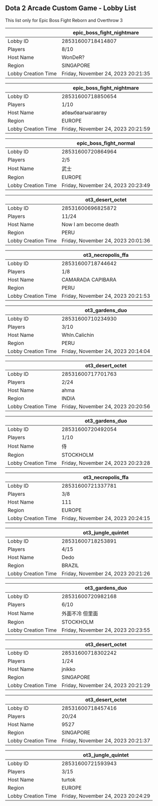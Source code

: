 ## Dota 2 Arcade Custom Game - Lobby List

This list only for Epic Boss Fight Reborn and Overthrow 3

|  | epic_boss_fight_nightmare |
| ------ | ------ |
| Lobby ID | 28531600718414807 |
| Players | 8/10 |
| Host Name | WonDeR? |
| Region | SINGAPORE |
| Lobby Creation Time | Friday, November 24, 2023 20:21:35 |


|  | epic_boss_fight_nightmare |
| ------ | ------ |
| Lobby ID | 28531600718850654 |
| Players | 1/10 |
| Host Name | абвыбвагыагавгву |
| Region | EUROPE |
| Lobby Creation Time | Friday, November 24, 2023 20:21:59 |


|  | epic_boss_fight_normal |
| ------ | ------ |
| Lobby ID | 28531600720864964 |
| Players | 2/5 |
| Host Name | 武士 |
| Region | EUROPE |
| Lobby Creation Time | Friday, November 24, 2023 20:23:49 |


|  | ot3_desert_octet |
| ------ | ------ |
| Lobby ID | 28531600696825872 |
| Players | 11/24 |
| Host Name | Now I am become death |
| Region | PERU |
| Lobby Creation Time | Friday, November 24, 2023 20:01:36 |


|  | ot3_necropolis_ffa |
| ------ | ------ |
| Lobby ID | 28531600718744642 |
| Players | 1/8 |
| Host Name | CAMARADA CAPIBARA |
| Region | PERU |
| Lobby Creation Time | Friday, November 24, 2023 20:21:53 |


|  | ot3_gardens_duo |
| ------ | ------ |
| Lobby ID | 28531600710234930 |
| Players | 3/10 |
| Host Name | WhIn.Calichin |
| Region | PERU |
| Lobby Creation Time | Friday, November 24, 2023 20:14:04 |


|  | ot3_desert_octet |
| ------ | ------ |
| Lobby ID | 28531600717701763 |
| Players | 2/24 |
| Host Name | ahma |
| Region | INDIA |
| Lobby Creation Time | Friday, November 24, 2023 20:20:56 |


|  | ot3_gardens_duo |
| ------ | ------ |
| Lobby ID | 28531600720492054 |
| Players | 1/10 |
| Host Name | 侍 |
| Region | STOCKHOLM |
| Lobby Creation Time | Friday, November 24, 2023 20:23:28 |


|  | ot3_necropolis_ffa |
| ------ | ------ |
| Lobby ID | 28531600721337781 |
| Players | 3/8 |
| Host Name | 111 |
| Region | EUROPE |
| Lobby Creation Time | Friday, November 24, 2023 20:24:15 |


|  | ot3_jungle_quintet |
| ------ | ------ |
| Lobby ID | 28531600718253891 |
| Players | 4/15 |
| Host Name | Dedo |
| Region | BRAZIL |
| Lobby Creation Time | Friday, November 24, 2023 20:21:26 |


|  | ot3_gardens_duo |
| ------ | ------ |
| Lobby ID | 28531600720982168 |
| Players | 6/10 |
| Host Name | 外面不冷 但里面 |
| Region | STOCKHOLM |
| Lobby Creation Time | Friday, November 24, 2023 20:23:55 |


|  | ot3_desert_octet |
| ------ | ------ |
| Lobby ID | 28531600718302242 |
| Players | 1/24 |
| Host Name | jnikko |
| Region | SINGAPORE |
| Lobby Creation Time | Friday, November 24, 2023 20:21:29 |


|  | ot3_desert_octet |
| ------ | ------ |
| Lobby ID | 28531600718457416 |
| Players | 20/24 |
| Host Name | 9527 |
| Region | SINGAPORE |
| Lobby Creation Time | Friday, November 24, 2023 20:21:37 |


|  | ot3_jungle_quintet |
| ------ | ------ |
| Lobby ID | 28531600721593943 |
| Players | 3/15 |
| Host Name | turtok |
| Region | EUROPE |
| Lobby Creation Time | Friday, November 24, 2023 20:24:29 |


